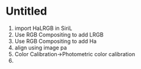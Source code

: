 # Untitled
1. import HaLRGB in SiriL
2. Use RGB Compositing to add LRGB
3. Use RGB Compositing to add Ha
4. align using image pa
5. Color Calibration->Photometric color calibration
6. 